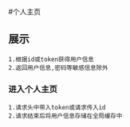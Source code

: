 #个人主页
## 展示
	1.根据id或token获得用户信息
	2.返回用户信息,密码等敏感信息除外

### 进入个人主页
	1.请求头中带入token或请求传入id
	2.请求结束后将用户信息存储在全局缓存中